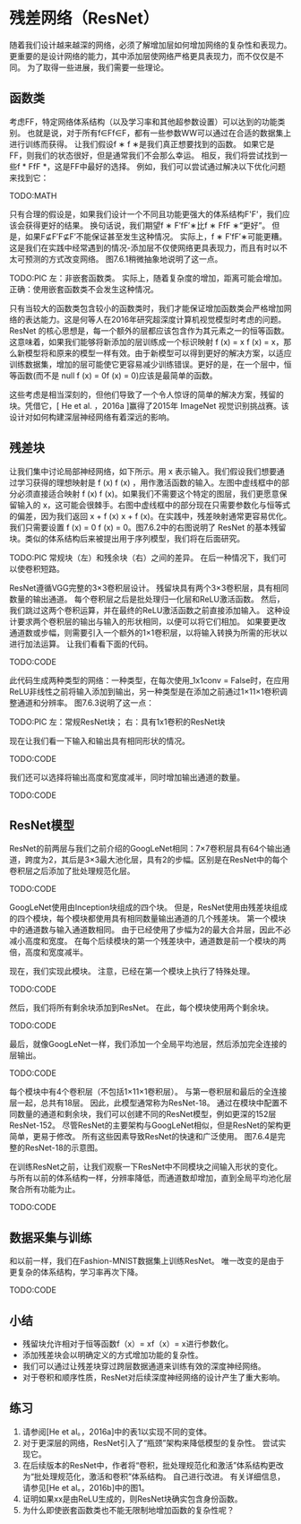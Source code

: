 

<!--
 * @version:
 * @Author:  StevenJokes https://github.com/StevenJokes
 * @Date: 2020-07-17 17:31:01
 * @LastEditors:  StevenJokes https://github.com/StevenJokes
 * @LastEditTime: 2020-07-17 17:49:48
 * @Description:translate by machine
 * @TODO::
 * @Reference:http://preview.d2l.ai/d2l-en/master/chapter_convolutional-modern/resnet.html
 * https://zh.d2l.ai/chapter_convolutional-neural-networks/resnet.html
-->

# 残差网络（ResNet）

随着我们设计越来越深的网络，必须了解增加层如何增加网络的复杂性和表现力。 更重要的是设计网络的能力，其中添加层使网络严格更具表现力，而不仅仅是不同。 为了取得一些进展，我们需要一些理论。

## 函数类

考虑FF，特定网络体系结构（以及学习率和其他超参数设置）可以达到的功能类别。 也就是说，对于所有f∈Ff∈F，都有一些参数WW可以通过在合适的数据集上进行训练而获得。 让我们假设f ∗ f ∗是我们真正想要找到的函数。 如果它是FF，则我们的状态很好，但是通常我们不会那么幸运。 相反，我们将尝试找到一些f * FfF *，这是FF中最好的选择。 例如，我们可以尝试通过解决以下优化问题来找到它：

TODO:MATH

只有合理的假设是，如果我们设计一个不同且功能更强大的体系结构F'F'，我们应该会获得更好的结果。 换句话说，我们期望f ∗ F′fF′∗比f ∗ FfF ∗“更好”。 但是，如果F⊈F′F⊈F′不能保证甚至发生这种情况。 实际上，f ∗ F′fF′∗可能更糟。 这是我们在实践中经常遇到的情况-添加层不仅使网络更具表现力，而且有时以不太可预测的方式改变网络。 图7.6.1稍微抽象地说明了这一点。

TODO:PIC 左：非嵌套函数类。 实际上，随着复杂度的增加，距离可能会增加。 正确：使用嵌套函数类不会发生这种情况。

只有当较大的函数类包含较小的函数类时，我们才能保证增加函数类会严格增加网络的表达能力。这是何等人在2016年研究超深度计算机视觉模型时考虑的问题。ResNet 的核心思想是，每一个额外的层都应该包含作为其元素之一的恒等函数。这意味着，如果我们能够将新添加的层训练成一个标识映射 f (x) = x f (x) = x，那么新模型将和原来的模型一样有效。由于新模型可以得到更好的解决方案，以适应训练数据集，增加的层可能使它更容易减少训练错误。更好的是，在一个层中，恒等函数(而不是 null f (x) = 0f (x) = 0)应该是最简单的函数。

这些考虑是相当深刻的，但他们导致了一个令人惊讶的简单的解决方案，残留的块。凭借它，[ He et al. ，2016a ]赢得了2015年 ImageNet 视觉识别挑战赛。该设计对如何构建深层神经网络有着深远的影响。

## 残差块

让我们集中讨论局部神经网络，如下所示。用 x 表示输入。我们假设我们想要通过学习获得的理想映射是 f (x) f (x) ，用作激活函数的输入。左图中虚线框中的部分必须直接适合映射 f (x) f (x)。如果我们不需要这个特定的图层，我们更愿意保留输入的 x，这可能会很棘手。右图中虚线框中的部分现在只需要参数化与恒等式的偏差，因为我们返回 x + f (x) x + f (x)。在实践中，残差映射通常更容易优化。我们只需要设置 f (x) = 0 f (x) = 0。图7.6.2中的右图说明了 ResNet 的基本残留块。类似的体系结构后来被提出用于序列模型，我们将在后面研究。

TODO:PIC 常规块（左）和残余块（右）之间的差异。 在后一种情况下，我们可以使卷积短路。

ResNet遵循VGG完整的3×3卷积层设计。 残留块具有两个3×3卷积层，具有相同数量的输出通道。 每个卷积层之后是批处理归一化层和ReLU激活函数。 然后，我们跳过这两个卷积运算，并在最终的ReLU激活函数之前直接添加输入。 这种设计要求两个卷积层的输出与输入的形状相同，以便可以将它们相加。 如果要更改通道数或步幅，则需要引入一个额外的1×1卷积层，以将输入转换为所需的形状以进行加法运算。 让我们看看下面的代码。

TODO:CODE

此代码生成两种类型的网络：一种类型，在每次使用_1x1conv = False时，在应用ReLU非线性之前将输入添加到输出，另一种类型是在添加之前通过1×11×1卷积调整通道和分辨率。 图7.6.3说明了这一点：

TODO:PIC 左：常规ResNet块； 右：具有1x1卷积的ResNet块

现在让我们看一下输入和输出具有相同形状的情况。

TODO:CODE

我们还可以选择将输出高度和宽度减半，同时增加输出通道的数量。

TODO:CODE

## ResNet模型

ResNet的前两层与我们之前介绍的GoogLeNet相同：7×7卷积层具有64个输出通道，跨度为2，其后是3×3最大池化层，具有2的步幅。区别是在ResNet中的每个卷积层之后添加了批处理规范化层。

TODO:CODE

GoogLeNet使用由Inception块组成的四个块。 但是，ResNet使用由残差块组成的四个模块，每个模块都使用具有相同数量输出通道的几个残差块。 第一个模块中的通道数与输入通道数相同。 由于已经使用了步幅为2的最大合并层，因此不必减小高度和宽度。 在每个后续模块的第一个残差块中，通道数是前一个模块的两倍，高度和宽度减半。

现在，我们实现此模块。 注意，已经在第一个模块上执行了特殊处理。

TODO:CODE

然后，我们将所有剩余块添加到ResNet。 在此，每个模块使用两个剩余块。

TODO:CODE

最后，就像GoogLeNet一样，我们添加一个全局平均池层，然后添加完全连接的层输出。

TODO:CODE

每个模块中有4个卷积层（不包括1×11×1卷积层）。 与第一卷积层和最后的全连接层一起，总共有18层。 因此，此模型通常称为ResNet-18。 通过在模块中配置不同数量的通道和剩余块，我们可以创建不同的ResNet模型，例如更深的152层ResNet-152。 尽管ResNet的主要架构与GoogLeNet相似，但是ResNet的架构更简单，更易于修改。 所有这些因素导致ResNet的快速和广泛使用。 图7.6.4是完整的ResNet-18的示意图。

在训练ResNet之前，让我们观察一下ResNet中不同模块之间输入形状的变化。 与所有以前的体系结构一样，分辨率降低，而通道数却增加，直到全局平均池化层聚合所有功能为止。

TODO:CODE

## 数据采集​​与训练

和以前一样，我们在Fashion-MNIST数据集上训练ResNet。 唯一改变的是由于更复杂的体系结构，学习率再次下降。

TODO:CODE


## 小结

* 残留块允许相对于恒等函数f（x）= xf（x）= x进行参数化。
* 添加残差块会以明确定义的方式增加功能的复杂性。
* 我们可以通过让残差块穿过跨层数据通道来训练有效的深度神经网络。
* 对于卷积和顺序性质，ResNet对后续深度神经网络的设计产生了重大影响。

## 练习

1. 请参阅[He et al。，2016a]中的表1以实现不同的变体。
1. 对于更深层的网络，ResNet引入了“瓶颈”架构来降低模型的复杂性。 尝试实现它。
1. 在后续版本的ResNet中，作者将“卷积，批处理规范化和激活”体系结构更改为“批处理规范化，激活和卷积”体系结构。 自己进行改进。 有关详细信息，请参见[He et al。，2016b]中的图1。
1. 证明如果xx是由ReLU生成的，则ResNet块确实包含身份函数。
1. 为什么即使嵌套函数类也不能无限制地增加函数的复杂性呢？

